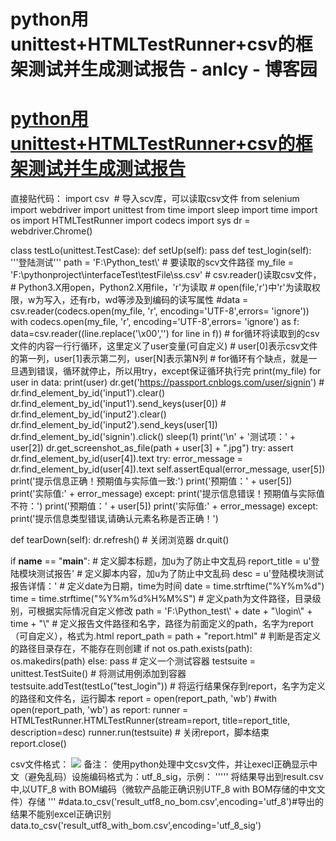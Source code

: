 
# python用unittest+HTMLTestRunner+csv的框架测试并生成测试报告 - anlcy - 博客园






# [python用unittest+HTMLTestRunner+csv的框架测试并生成测试报告](https://www.cnblogs.com/camilla/p/7272343.html)
直接贴代码：
import csv  \# 导入scv库，可以读取csv文件
from selenium import webdriver
import unittest
from time import sleep
import time
import os
import HTMLTestRunner
import codecs
import sys
dr = webdriver.Chrome()

class testLo(unittest.TestCase):
def setUp(self):
pass
def test_login(self):
'''登陆测试'''
path = 'F:\\Python_test\\'
\# 要读取的scv文件路径
my_file = 'F:\\pythonproject\\interfaceTest\\testFile\\ss.csv'
\# csv.reader()读取csv文件，
\# Python3.X用open，Python2.X用file，'r'为读取
\# open(file,'r')中'r'为读取权限，w为写入，还有rb，wd等涉及到编码的读写属性
\#data = csv.reader(codecs.open(my_file, 'r', encoding='UTF-8',errors= 'ignore'))
with codecs.open(my_file, 'r', encoding='UTF-8',errors= 'ignore') as f:
data=csv.reader((line.replace('\x00','') for line in f))
\# for循环将读取到的csv文件的内容一行行循环，这里定义了user变量(可自定义)
\# user[0]表示csv文件的第一列，user[1]表示第二列，user[N]表示第N列
\# for循环有个缺点，就是一旦遇到错误，循环就停止，所以用try，except保证循环执行完
print(my_file)
for user in data:
print(user)
dr.get('https://passport.cnblogs.com/user/signin')
\# dr.find_element_by_id('input1').clear()
dr.find_element_by_id('input1').send_keys(user[0])
\# dr.find_element_by_id('input2').clear()
dr.find_element_by_id('input2').send_keys(user[1])
dr.find_element_by_id('signin').click()
sleep(1)
print('\n' + '测试项：' + user[2])
dr.get_screenshot_as_file(path + user[3] + ".jpg")
try:
assert dr.find_element_by_id(user[4]).text
try:
error_message = dr.find_element_by_id(user[4]).text
self.assertEqual(error_message, user[5])
print('提示信息正确！预期值与实际值一致:')
print('预期值：' + user[5])
print('实际值:' + error_message)
except:
print('提示信息错误！预期值与实际值不符：')
print('预期值：' + user[5])
print('实际值:' + error_message)
except:
print('提示信息类型错误,请确认元素名称是否正确！')

def tearDown(self):
dr.refresh()
\# 关闭浏览器
dr.quit()

if __name__ == "__main__":
\# 定义脚本标题，加u为了防止中文乱码
report_title = u'登陆模块测试报告'
\# 定义脚本内容，加u为了防止中文乱码
desc = u'登陆模块测试报告详情：'
\# 定义date为日期，time为时间
date = time.strftime("%Y%m%d")
time = time.strftime("%Y%m%d%H%M%S")
\# 定义path为文件路径，目录级别，可根据实际情况自定义修改
path = 'F:\\Python_test\\' + date + "\\login\\" + time + "\\"
\# 定义报告文件路径和名字，路径为前面定义的path，名字为report（可自定义），格式为.html
report_path = path + "report.html"
\# 判断是否定义的路径目录存在，不能存在则创建
if not os.path.exists(path):
os.makedirs(path)
else:
pass
\# 定义一个测试容器
testsuite = unittest.TestSuite()
\# 将测试用例添加到容器
testsuite.addTest(testLo("test_login"))
\# 将运行结果保存到report，名字为定义的路径和文件名，运行脚本
report = open(report_path, 'wb')
\#with open(report_path, 'wb') as report:
runner = HTMLTestRunner.HTMLTestRunner(stream=report, title=report_title, description=desc)
runner.run(testsuite)
\# 关闭report，脚本结束
report.close()

csv文件格式：
![](https://images2017.cnblogs.com/blog/74815/201708/74815-20170802100121490-513807415.png)
备注：
使用python处理中文csv文件，并让execl正确显示中文（避免乱码）设施编码格式为：utf_8_sig，示例：
'''''
将结果导出到result.csv中,以UTF_8 with BOM编码（微软产品能正确识别UTF_8 with BOM存储的中文文件）存储
'''
\#data.to_csv('result_utf8_no_bom.csv',encoding='utf_8')\#导出的结果不能别excel正确识别
data.to_csv('result_utf8_with_bom.csv',encoding='utf_8_sig')





